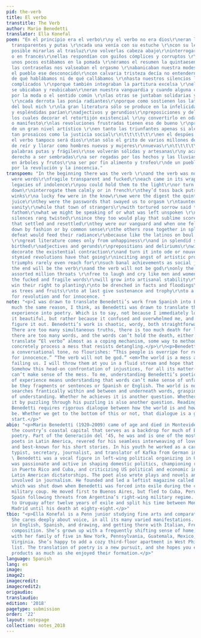 ```yaml
---
pid: the-verb
title: El verbo
transtitle: The Verb
author: Mario Benedetti
translator: Ella Konefal
poem: "En el principio era el verbo\r\ny el verbo no era dios\r\neran las palabras\r\nfrágiles
  transparentes y putas \r\ncada una venía con su estuche \r\ncon su legado de desidia\r\nera
  posible mirarlas al trasluz\r\no volverlas cabeza abajo\r\ninterrogarlas en calma
  o en francés\r\nellas respondían con guiños cómplices y corruptos \r\nqué suerte
  unos pocos estábamos en la pomada \r\néramos el resumen la quintaesencia el zumo\r\nellas
  las contraseñas nos valseaban el orgasmo \r\nabanicaban nuestra modesta vanidad\r\nmientras
  el pueblo ese desconocido\r\ncon calvaria tristeza decía no entendernos\r\nno saber
  de qué hablábamos ni de qué callábamos \r\nhasta nuestros silencios le resultaban
  complicados \r\nporque también integraban la partitura excelsa \r\nellas las palabras
  se ubicaban y reubicaban\r\neran nuestra vanguardia y cuando alguna caía \r\nacribillada
  por la moda o el sentido común \r\nlas otras se juntaban solidarias y espléndidas
  \r\ncada derrota las ponía radiantes\r\nporque como sostienen los latinoamericanos
  del boul mich \r\nla gran literatura sólo se produce en la infelicidad\r\ny solidarias
  y espléndidas parían\r\nadjectivos y gerundios\r\npreposiciones y delirios\r\ncon
  los cuales decorar el retortijón existencial \r\ny convertirlo en oda o nouvelle
  o manifesto\r\nlas revoluciones frustradas tienen eso de bueno \r\nprovocan anguistias
  de un gran nivel artístico \r\nen tanto las triunfantes apenas si alcanzan \r\nlogros
  tan prosaicos como la justicia social\r\n\t\t\t\t\t\r\nen el despúes será el verbo\r\ny
  el verbo tampoco será dios\r\ntan sólo el grito de varios millones de gargantas\r\ncapaces
  de reír y llorar como hombres nuevos y mujeres\r\nnuevas\r\n\t\t\t\t\t\r\ny las
  palabras putas y frágiles\r\nse volverán sólidas y artesanas\r\ny acaso ganen su
  derecho a ser sembradas\r\na ser regadas por los hechos y las lluvias\r\na abrirse
  en árboles y frutos\r\na ser por fin alimento y trofeo\r\nde un pueblo ya maduro
  por la revolución y la inocencia."
transpoem: "In the beginning there was the verb \r\nand the verb was not god\r\nthere
  were words\r\nfragile transparent and fucked\r\neach came in its wrappings\r\nwith
  legacies of indolence\r\nyou could hold them to the light\r\nor turn them upside
  down\r\ninterrogate them calmly or in french\r\nthey’d toss back putrid cunning
  winks\r\na lucky few were in the know\r\nwe were the digest the quintessential the
  juice\r\nthey were the passwords that swayed us to orgasm \r\ntaunted our sheepish
  vanity\r\nwhile that town of strangers\r\nwith tortured sorrow said they couldn’t
  fathom\r\nwhat we might be speaking of or what was left unspoken \r\nand even our
  silences rang twisted\r\nsince they too would play that sublime score\r\nthose words
  that settled and resettled\r\nthey were our vanguard and when one fell\r\nstruck
  down by fashion or by common sense\r\nthe others rose together in splendid solidarity\r\neach
  defeat would feed their radiance\r\nbecause like the latinos on boul mich will prophesize
  \r\ngreat literature comes only from unhappiness\r\nand in splendid solidarity they
  birthed\r\nadjectives and gerunds\r\nprepositions and deliriums\r\nwith which to
  decorate the existential contraction\r\nand turn it into ode or nouvelle or manifesto\r\nthese
  stymied revolutions have that going\r\ninciting angst of artistic proportions\r\nwhile
  triumphs rarely even reach for\r\nsuch banal achievements as social justice\r\n\t\t\t\t\t\r\nin
  the end will be the verb\r\nand the verb will not be god\r\nonly the shout of some
  assorted million throats \r\nfree to laugh and cry like men and women\r\nnew\r\n\t\t\t\t\t\r\nand
  the fucked and fragile words\r\nwill grow into artisanal stability\r\nand maybe
  win their right to planting\r\nto be drenched in facts and floodings\r\nto bloom
  as trees and fruits\r\nto at last give sustenance and trophy\r\nto a people overripe
  for revolution and for innocence. "
note: "<p>I was drawn to translate Benedetti’s work from Spanish into English for
  much the same reason, I think, as Benedetti was drawn to translate the world from
  experience into poetry. Which is to say, not because I immediately loved it or found
  it beautiful, but rather because it confused and overwhelmed me, and I wanted to
  figure it out. Benedetti’s work is chaotic, wordy, both straightforward and cacophonous.
  There are too many simultaneous truths, there is too much death for life to hold,
  there are too many words, and the words can’t hold the death, either. I wanted to
  translate “El verbo” almost as a coping mechanism, some way to methodically and
  concretely process a mess that resists detangling.</p>\r\n<p>Benedetti writes in
  a conversational tone, no flourishes: “This people is overripe for revolution and
  for innocence.” “The verb will not be god.” <em>The world is a mess and words are
  failing us. I will throw them at you in a fluid stream and hope that something sticks.</em>
  Somehow this head-on confrontation of injustices, for all its matter-of-fact-ness,
  can’t make sense of the mess. To me, understanding Benedetti’s poetic translations
  of experience means understanding that words can’t make sense of unfathomable horror,
  be they fragments or sentences or Spanish or English. The world is not right; Benedetti
  searches frantically within and between and underneath words, grasping at some sense
  of understanding. Whether he achieves it is another question. Whether I achieve
  it by puzzling through his puzzling is also another question. Reading and translating
  Benedetti requires rigorous dialogue between how the world is and how it ought to
  be. Whether we get to the bottom of this or not, that dialogue is a good place to
  start.</p>"
abio: "<p>Mario Benedetti (1920–2009) came of age and died in Montevideo, Uruguay,
  the country’s coastal capital that serves as a backdrop for much of Benedetti’s
  poetry. Part of the Generación del ’45, he was and is one of the most widely read
  poets in Latin America, revered for his seamless interweaving of love and politics
  and best-known for his short stories. In his youth he worked as a car mechanic,
  typist, secretary, journalist, and translator of Kafka from German into Spanish.
  \ Benedetti was a vocal figure in left-wing political organizing in Uruguay. He
  was passionate and active in shaping domestic politics, championing revolutions
  in Puerto Rico and Cuba, and criticizing US political and economic involvement in
  Latin American dictatorships. The poet also wrote plays and novels and was heavily
  involved in journalism. He founded and led a leftist magazine called <em>Marcha</em>,
  which was shut down when Benedetti was forced into exile during the country’s 1973
  military coup. He moved first to Buenos Aires, but fled to Cuba, Peru, and finally
  Spain following threats from Argentina’s right-wing military regime. He returned
  to Uruguay after twelve years of exile and split his time between Montevideo and
  Madrid until his death at eighty-eight.</p>"
tbio: "<p>Ella Konefal is a Penn junior studying fine arts and comparative literature.
  She cares deeply about voice, in all its many varied manifestations. She’s fluent
  in English, Spanish, and drawing, and getting there with Italian, French, and audiovisual
  composition. She’s grown up with a frequently shifting sense of home, having lived
  with her family of five in New York, Pennsylvania, Guatemala, Mexico, Ecuador, and
  Virginia. She’s happy to add a cozy third-floor apartment in West Philly to the
  list. The translation of poetry is a new pursuit, and she hopes you enjoy the final
  products as much as she enjoyed their formation.</p>"
language: Spanish
lang: es
image:
image2:
imagecredit:
imagecredit2:
origaudio:
translaudio:
edition: '2018'
pagetype: submission
order: '22'
layout: notepage
collection: notes_2018
---
```


